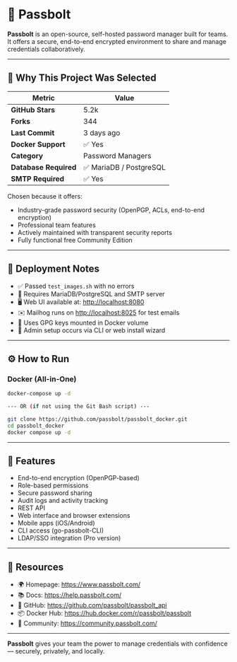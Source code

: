 # 🔐 Passbolt

**Passbolt** is an open-source, self-hosted password manager built for teams. It offers a secure, end-to-end encrypted environment to share and manage credentials collaboratively.

---

## 📌 Why This Project Was Selected

| Metric                   | Value                      |
|--------------------------|----------------------------|
| **GitHub Stars**         | 5.2k                       |
| **Forks**                | 344                        |
| **Last Commit**          | 3 days ago                 |
| **Docker Support**       | ✅ Yes                     |
| **Category**             | Password Managers          |
| **Database Required**    | ✅ MariaDB / PostgreSQL     |
| **SMTP Required**        | ✅ Yes                     |

Chosen because it offers:
- Industry-grade password security (OpenPGP, ACLs, end-to-end encryption)
- Professional team features
- Actively maintained with transparent security reports
- Fully functional free Community Edition

---

## 🧪 Deployment Notes

- ✅ Passed `test_images.sh` with no errors
- 🧰 Requires MariaDB/PostgreSQL and SMTP server
- 🖥️ Web UI available at: [http://localhost:8080](http://localhost:8080)
- ✉️ Mailhog runs on [http://localhost:8025](http://localhost:8025) for test emails
- 🔐 Uses GPG keys mounted in Docker volume
- 👥 Admin setup occurs via CLI or web install wizard

---

## ⚙️ How to Run

### Docker (All-in-One)

```bash
docker-compose up -d

--- OR (if not using the Git Bash script) ---

git clone https://github.com/passbolt/passbolt_docker.git
cd passbolt_docker
docker compose up -d
```

---

## 🔧 Features

- End-to-end encryption (OpenPGP-based)
- Role-based permissions
- Secure password sharing
- Audit logs and activity tracking
- REST API
- Web interface and browser extensions
- Mobile apps (iOS/Android)
- CLI access (go-passbolt-CLI)
- LDAP/SSO integration (Pro version)

---

## 🔗 Resources

- 🌍 Homepage: https://www.passbolt.com/
- 📚 Docs: https://help.passbolt.com/
- 🐙 GitHub: https://github.com/passbolt/passbolt_api
- 📦 Docker Hub: https://hub.docker.com/r/passbolt/passbolt
- 💬 Community: https://community.passbolt.com/

---

**Passbolt** gives your team the power to manage credentials with confidence — securely, privately, and locally.

